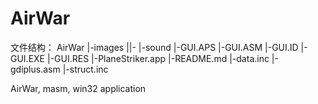 AirWar
======
文件结构：
AirWar
|-images
||-
|-sound
|-GUI.APS
|-GUI.ASM
|-GUI.ID
|-GUI.EXE
|-GUI.RES
|-PlaneStriker.app
|-README.md
|-data.inc
|-gdiplus.asm
|-struct.inc

AirWar, masm, win32 application
